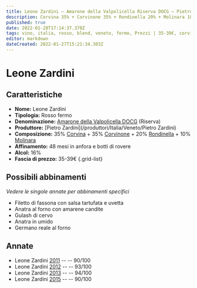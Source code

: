 ```yaml
---
title: Leone Zardini – Amarone della Valpolicella Riserva DOCG – Pietro Zardini – Veneto (IT) – 35-39€ – 4★-5★
description: Corvina 35% + Corvinone 35% + Rondinella 20% + Molinara 10% | Filetto di fassona – Anatra al forno – Gulash di cervo – Anatra in umido – Germano reale al forno
published: true
date: 2022-01-28T17:14:37.370Z
tags: vino, italia, rosso, blend, veneto, fermo, Prezzi | 35-39€, corvina, rondinella, Alimento | anatra, Cottura | al forno, Anatra al forno, corvinone, molinara, Filetto di fassona, Gulash di cervo, Cottura | in umido, Germano reale al forno
editor: markdown
dateCreated: 2022-01-27T15:21:34.303Z
---
```


# Leone Zardini

## Caratteristiche
- **Nome:** <span class="nome">Leone Zardini</span>
- **Tipologia:** Rosso fermo
- **Denominazione:** <span class="denominazione">[Amarone della Valpolicella DOCG](/denominazioni/Italia/Veneto/DOCG/Amarone-della-Valpolicella) (Riserva)</span>
- **Produttore:** <span class="cantina">[Pietro Zardini](/produttori/Italia/Veneto/Pietro Zardini)</span> 
- **Composizione:** 35% [Corvina](/vitigni/Italia/bacca-nera/corvina) + 35% [Corvinone](/vitigni/Italia/bacca-nera/corvinone) + 20% [Rondinella](/vitigni/Italia/bacca-nera/rondinella) + 10% [Molinara](/vitigni/Italia/bacca-nera/molinara)
- **Affinamento:** 48 mesi in anfora e botti di rovere 
- **Alcol:** 16%
- **Fascia di prezzo:** 35-39€
{.grid-list}




## Possibili abbinamenti
*Vedere le singole annate per abbinamenti specifici*

- Filetto di fassona con salsa tartufata e uvetta
- Anatra al forno con amarene candite
- Gulash di cervo
- Anatra in umido
- Germano reale al forno

## Annate
- Leone Zardini [2011](vini/Italia/Veneto/Pietro-Zardini/Leone-Zardini/2011) -- <span class="star-4"></span> -- 90/100
- Leone Zardini [2012](vini/Italia/Veneto/Pietro-Zardini/Leone-Zardini/2012) -- <span class="star-5"></span> -- 93/100
- Leone Zardini [2013](vini/Italia/Veneto/Pietro-Zardini/Leone-Zardini/2013) -- <span class="star-5"></span> -- 94/100
- Leone Zardini [2015](vini/Italia/Veneto/Pietro-Zardini/Leone-Zardini/2015) -- <span class="star-4"></span> -- 90/100

